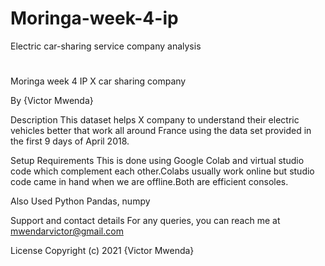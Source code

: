 # Moringa-week-4-ip
Electric car-sharing service company analysis
#
Moringa week 4 IP
X car sharing company

By {Victor Mwenda}

Description
This dataset helps X company to understand their electric vehicles better that work all around France using the data set provided in the first 9 days of April 2018.

Setup Requirements
This is done using Google Colab and virtual studio code which complement each other.Colabs usually work online but studio code came in hand when we are offline.Both are efficient consoles.

Also Used
Python Pandas, numpy

Support and contact details
For any  queries, you can reach me at mwendarvictor@gmail.com

License
 Copyright (c) 2021 {Victor Mwenda}
